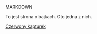 MARKDOWN  

To jest strona o bajkach.  Oto jedna z nich. 

[Czerwony kapturek](praca%20domowa%20v2.md)
